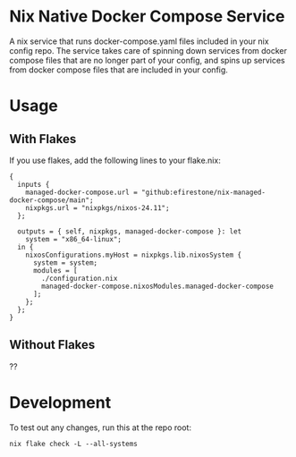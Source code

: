 # Nix Native Docker Compose Service

A nix service that runs docker-compose.yaml files included in your nix config repo. The service takes care of spinning down services from docker compose files that are no longer part of your config, and spins up services from docker compose files that are included in your config.

# Usage

## With Flakes

If you use flakes, add the following lines to your flake.nix:

```
{
  inputs {
    managed-docker-compose.url = "github:efirestone/nix-managed-docker-compose/main";
    nixpkgs.url = "nixpkgs/nixos-24.11";
  };

  outputs = { self, nixpkgs, managed-docker-compose }: let
    system = "x86_64-linux";
  in {
    nixosConfigurations.myHost = nixpkgs.lib.nixosSystem {
      system = system;
      modules = [
        ./configuration.nix
        managed-docker-compose.nixosModules.managed-docker-compose
      ];
    };
  };
}
```

## Without Flakes

??

# Development

To test out any changes, run this at the repo root:

```
nix flake check -L --all-systems
```
